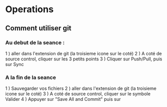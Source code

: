 # Operations

## Comment utiliser git
### Au debut de la seance :
1 ) aller dans l'extension de git (la troisieme icone sur le coté)
2 ) A coté de source control, cliquer sur les 3 petits points
3 ) Cliquer sur Push/Pull, puis sur Sync

### A la fin de la seance
1 ) Sauvegarder vos fichiers
2 ) aller dans l'extension de git (la troisieme icone sur le coté)
3 ) A coté de source control, cliquer sur le symbole Valider
4 ) Appuyer sur "Save All and Commit" puis sur 